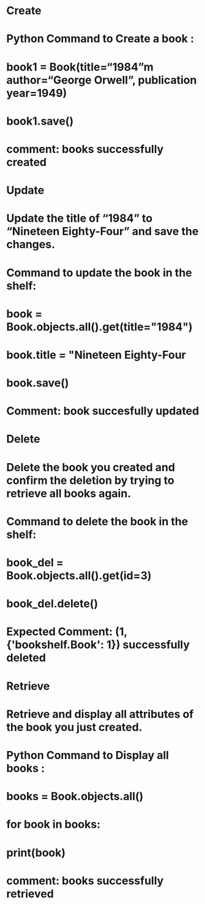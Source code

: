 # Create 
# Python Command to Create a book : 
# book1 = Book(title=“1984”m author=“George Orwell”, publication year=1949)
# book1.save()
# comment: books successfully created

# Update
# Update the title of “1984” to “Nineteen Eighty-Four” and save the changes.
# Command to update the book in the shelf:
# book = Book.objects.all().get(title="1984")
# book.title = "Nineteen Eighty-Four
# book.save()
# Comment: book succesfully updated

# Delete
# Delete the book you created and confirm the deletion by trying to retrieve all books again.
# Command to delete the book in the shelf:
# book_del = Book.objects.all().get(id=3)
# book_del.delete()
# Expected Comment:  (1, {'bookshelf.Book': 1}) successfully deleted

# Retrieve
# Retrieve and display all attributes of the book you just created.
# Python Command to Display all books : 
# books = Book.objects.all()
# for book in books:
#    print(book)
# comment: books successfully retrieved
